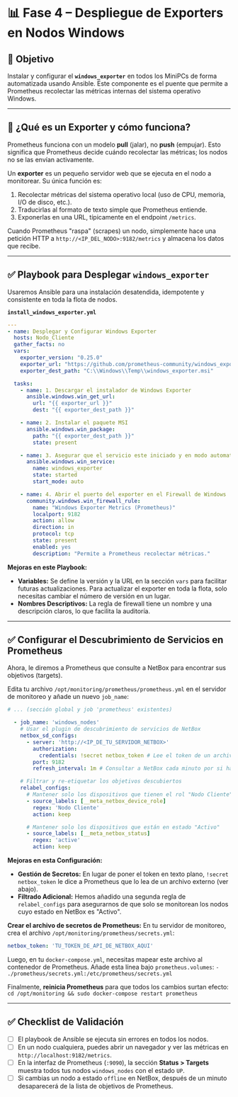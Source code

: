 # 📊 Fase 4 – Despliegue de Exporters en Nodos Windows

## 🎯 Objetivo
Instalar y configurar el **`windows_exporter`** en todos los MiniPCs de forma automatizada usando Ansible. Este componente es el puente que permite a Prometheus recolectar las métricas internas del sistema operativo Windows.

---

## 🤔 ¿Qué es un Exporter y cómo funciona?

Prometheus funciona con un modelo **pull** (jalar), no **push** (empujar). Esto significa que Prometheus decide cuándo recolectar las métricas; los nodos no se las envían activamente.

Un **exporter** es un pequeño servidor web que se ejecuta en el nodo a monitorear. Su única función es:
1.  Recolectar métricas del sistema operativo local (uso de CPU, memoria, I/O de disco, etc.).
2.  Traducirlas al formato de texto simple que Prometheus entiende.
3.  Exponerlas en una URL, típicamente en el endpoint `/metrics`.

Cuando Prometheus "raspa" (scrapes) un nodo, simplemente hace una petición HTTP a `http://<IP_DEL_NODO>:9182/metrics` y almacena los datos que recibe.

---

## ✅ Playbook para Desplegar `windows_exporter`

Usaremos Ansible para una instalación desatendida, idempotente y consistente en toda la flota de nodos.

**`install_windows_exporter.yml`**
```yaml
---
- name: Desplegar y Configurar Windows Exporter
  hosts: Nodo_Cliente
  gather_facts: no
  vars:
    exporter_version: "0.25.0"
    exporter_url: "https://github.com/prometheus-community/windows_exporter/releases/download/v{{ exporter_version }}/windows_exporter-{{ exporter_version }}-amd64.msi"
    exporter_dest_path: "C:\\Windows\\Temp\\windows_exporter.msi"

  tasks:
    - name: 1. Descargar el instalador de Windows Exporter
      ansible.windows.win_get_url:
        url: "{{ exporter_url }}"
        dest: "{{ exporter_dest_path }}"

    - name: 2. Instalar el paquete MSI
      ansible.windows.win_package:
        path: "{{ exporter_dest_path }}"
        state: present

    - name: 3. Asegurar que el servicio este iniciado y en modo automatico
      ansible.windows.win_service:
        name: windows_exporter
        state: started
        start_mode: auto

    - name: 4. Abrir el puerto del exporter en el Firewall de Windows
      community.windows.win_firewall_rule:
        name: "Windows Exporter Metrics (Prometheus)"
        localport: 9182
        action: allow
        direction: in
        protocol: tcp
        state: present
        enabled: yes
        description: "Permite a Prometheus recolectar métricas."
```

**Mejoras en este Playbook:**
- **Variables:** Se define la versión y la URL en la sección `vars` para facilitar futuras actualizaciones. Para actualizar el exporter en toda la flota, solo necesitas cambiar el número de versión en un lugar.
- **Nombres Descriptivos:** La regla de firewall tiene un nombre y una descripción claros, lo que facilita la auditoría.

---

## ✅ Configurar el Descubrimiento de Servicios en Prometheus

Ahora, le diremos a Prometheus que consulte a NetBox para encontrar sus objetivos (targets).

Edita tu archivo `/opt/monitoring/prometheus/prometheus.yml` en el servidor de monitoreo y añade un nuevo `job_name`:

```yaml
# ... (sección global y job 'prometheus' existentes)

  - job_name: 'windows_nodes'
    # Usar el plugin de descubrimiento de servicios de NetBox
    netbox_sd_configs:
      - server: 'http://<IP_DE_TU_SERVIDOR_NETBOX>'
        authorization:
          credentials: !secret netbox_token # Lee el token de un archivo secreto
        port: 9182
        refresh_interval: 1m # Consultar a NetBox cada minuto por si hay nuevos nodos

    # Filtrar y re-etiquetar los objetivos descubiertos
    relabel_configs:
      # Mantener solo los dispositivos que tienen el rol "Nodo Cliente"
      - source_labels: [__meta_netbox_device_role]
        regex: 'Nodo Cliente'
        action: keep

      # Mantener solo los dispositivos que están en estado "Activo"
      - source_labels: [__meta_netbox_status]
        regex: 'active'
        action: keep
```

**Mejoras en esta Configuración:**
- **Gestión de Secretos:** En lugar de poner el token en texto plano, `!secret netbox_token` le dice a Prometheus que lo lea de un archivo externo (ver abajo).
- **Filtrado Adicional:** Hemos añadido una segunda regla de `relabel_configs` para asegurarnos de que solo se monitorean los nodos cuyo estado en NetBox es "Activo".

**Crear el archivo de secretos de Prometheus:**
En tu servidor de monitoreo, crea el archivo `/opt/monitoring/prometheus/secrets.yml`:
```yaml
netbox_token: 'TU_TOKEN_DE_API_DE_NETBOX_AQUI'
```
Luego, en tu `docker-compose.yml`, necesitas mapear este archivo al contenedor de Prometheus. Añade esta línea bajo `prometheus.volumes`:
`- ./prometheus/secrets.yml:/etc/prometheus/secrets.yml`

Finalmente, **reinicia Prometheus** para que todos los cambios surtan efecto:
`cd /opt/monitoring && sudo docker-compose restart prometheus`

---

## ✅ Checklist de Validación

- [ ] El playbook de Ansible se ejecuta sin errores en todos los nodos.
- [ ] En un nodo cualquiera, puedes abrir un navegador y ver las métricas en `http://localhost:9182/metrics`.
- [ ] En la interfaz de Prometheus (`:9090`), la sección **Status > Targets** muestra todos tus nodos `windows_nodes` con el estado `UP`.
- [ ] Si cambias un nodo a estado `offline` en NetBox, después de un minuto desaparecerá de la lista de objetivos de Prometheus.